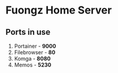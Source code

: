 # Fuongz Home Server

## Ports in use

1. Portainer - **9000**
1. Filebrowser - **80**
1. Komga - **8080**
1. Memos - **5230**
